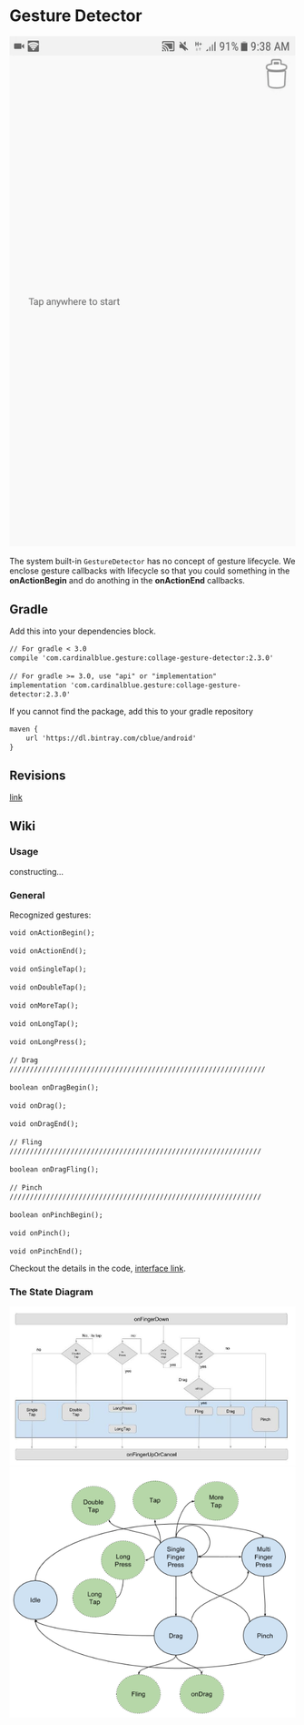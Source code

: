 Gesture Detector
===

![demo](docs/demo.gif)

The system built-in `GestureDetector` has no concept of gesture lifecycle. We enclose gesture callbacks with lifecycle so that you could something in the **onActionBegin** and do anothing in the **onActionEnd** callbacks.

Gradle
---

Add this into your dependencies block.

```
// For gradle < 3.0
compile 'com.cardinalblue.gesture:collage-gesture-detector:2.3.0'

// For gradle >= 3.0, use "api" or "implementation"
implementation 'com.cardinalblue.gesture:collage-gesture-detector:2.3.0'
```

If you cannot find the package, add this to your gradle repository

```
maven {
    url 'https://dl.bintray.com/cblue/android'
}
```

Revisions
---

[link](CHANGELOG.md)

Wiki
---

### Usage

constructing...

### General

Recognized gestures:

```
void onActionBegin();

void onActionEnd();

void onSingleTap();

void onDoubleTap();

void onMoreTap();

void onLongTap();

void onLongPress();

// Drag ///////////////////////////////////////////////////////////////

boolean onDragBegin();

void onDrag();

void onDragEnd();

// Fling //////////////////////////////////////////////////////////////

boolean onDragFling();

// Pinch //////////////////////////////////////////////////////////////

boolean onPinchBegin();

void onPinch();

void onPinchEnd();
```

Checkout the details in the code, [interface link](library/src/main/java/com/cardinalblue/gesture/IGestureListener.java).

### The State Diagram

![state diagram](docs/figure-state-paradigm.jpg)
![state diagram2](docs/GestureDetectorState.png)